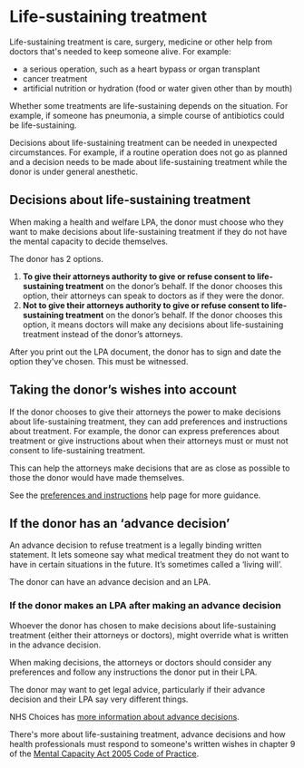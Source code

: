 # Life-sustaining treatment

Life-sustaining treatment is care, surgery, medicine or other help from doctors that's needed to keep someone alive. For example:

* a serious operation, such as a heart bypass or organ transplant
* cancer treatment
* artificial nutrition or hydration (food or water given other than by mouth)

Whether some treatments are life-sustaining depends on the situation. For example, if someone has pneumonia, a simple course of antibiotics could be life-sustaining.

Decisions about life-sustaining treatment can be needed in unexpected circumstances. For example, if a routine operation does not go as planned and a decision needs to be made about life-sustaining treatment while the donor is under general anesthetic.

## Decisions about life-sustaining treatment

When making a health and welfare LPA, the donor must choose who they want to make decisions about life-sustaining treatment if they do not have the mental capacity to decide themselves.

The donor has 2 options.

1. **To give their attorneys authority to give or refuse consent to life-sustaining treatment** on the donor’s behalf. If the donor chooses this option, their attorneys can speak to doctors as if they were the donor.
2. **Not to give their attorneys authority to give or refuse consent to life-sustaining treatment** on the donor’s behalf. If the donor chooses this option, it means doctors will make any decisions about life-sustaining treatment instead of the donor’s attorneys.

After you print out the LPA document, the donor has to sign and date the option they've chosen. This must be witnessed.

## Taking the donor’s wishes into account

If the donor chooses to give their attorneys the power to make decisions about life-sustaining treatment, they can add preferences and instructions about treatment. For example, the donor can express preferences about treatment or give instructions about when their attorneys must or must not consent to life-sustaining treatment.

This can help the attorneys make decisions that are as close as possible to those the donor would have made themselves.

See the [preferences and instructions](/help/#topic-preferences-and-instructions) help page for more guidance.

## If the donor has an ‘advance decision’

An advance decision to refuse treatment is a legally binding written statement. It lets someone say what medical treatment they do not want to have in certain situations in the future. It’s sometimes called a ‘living will’.

The donor can have an advance decision and an LPA.

### If the donor makes an LPA after making an advance decision

Whoever the donor has chosen to make decisions about life-sustaining treatment (either their attorneys or doctors), might override what is written in the advance decision.

When making decisions, the attorneys or doctors should consider any preferences and follow any instructions the donor put in their LPA.

The donor may want to get legal advice, particularly if their advance decision and their LPA say very different things.

NHS Choices has <a href="http://www.nhs.uk/Planners/end-of-life-care/Pages/advance-decision-to-refuse-treatment.aspx" target="_blank">more information about advance decisions</a>.

There's more about life-sustaining treatment, advance decisions and how health professionals must respond to someone's written wishes in chapter 9 of the <a href="http://www.justice.gov.uk/protecting-the-vulnerable/mental-capacity-act" target="_blank">Mental Capacity Act 2005 Code of Practice</a>.
